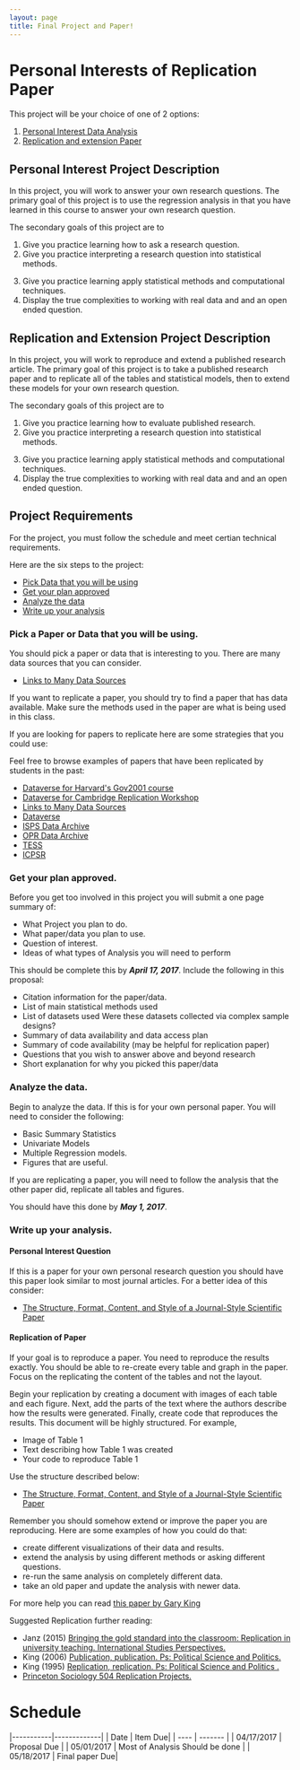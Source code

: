 ```yaml
---
layout: page
title: Final Project and Paper!
---
```


# Personal Interests of Replication Paper

This project will be your choice of one of 2 options:

1. [Personal Interest Data Analysis](#personal-interest-project-description)
2. [Replication and extension Paper](#replication-and-extension-project-description)



## Personal Interest Project Description

In this project, you will work to answer your own research questions. The primary goal of this project is to use the regression analysis in that you have learned in this course to answer your own research question. 


The secondary goals of this project are to 

1. Give you practice learning how to ask a research question. 
2. Give you practice interpreting a research question into statistical methods.
3) Give you practice learning apply statistical methods and computational techniques.
4) Display the true complexities to working with real data and and an open ended question. 

## Replication and Extension Project Description

In this project, you will work to reproduce and extend a published research article. The primary goal of this project is to take a published research paper and to replicate all of the tables and statistical models, then to extend these models for your own research question. 


The secondary goals of this project are to 

1. Give you practice learning how to evaluate published research. 
2. Give you practice interpreting a research question into statistical methods.
3) Give you practice learning apply statistical methods and computational techniques.
4) Display the true complexities to working with real data and and an open ended question. 



## Project Requirements

For the project, you must follow the schedule and meet certian technical requirements.

Here are the six steps to the project:

- [Pick Data that you will be using](#pick-a-paper-or-data-that-you-will-be-using)
- [Get your plan approved](#get-your-plan-approved)
- [Analyze the data](#analyze-the-data)
- [Write up your analysis](#write-up-your-analysis)


 


### Pick a Paper or Data that you will be using.


You should pick a paper or data that is interesting to you. There are many data sources that you can consider. 

- [Links to Many Data Sources](http://www.asdfree.com/)


If you want to replicate a paper, you should try to find a paper that has data available. Make sure the methods used in the paper are what is being used in this class. 

If you are looking for papers to replicate here are some strategies that you could use:

Feel free to browse examples of papers that have been replicated by students in the past: 


- [Dataverse for Harvard's Gov2001 course](http://projects.iq.harvard.edu/gov2001/data) 
- [Dataverse for Cambridge Replication Workshop](https://thedata.harvard.edu/dvn/dv/CambridgeReplication)
- [Links to Many Data Sources](http://www.asdfree.com/)
- [Dataverse](http://dataverse.org/)
- [ISPS Data Archive](http://isps.yale.edu/research/data)
- [OPR Data Archive](http://opr.princeton.edu/archive/)
- [TESS](http://www.tessexperiments.org/previousstudies.html)
- [ICPSR](http://www.icpsr.umich.edu/icpsrweb/ICPSR/)



### Get your plan approved.


Before you get too involved in this project you will submit a one page summary of:

- What Project you plan to do. 
- What paper/data you plan to use.
- Question of interest.
- Ideas of what types of Analysis you will need to perform

This should be complete this by ***April 17, 2017***. Include the following in this proposal:



- Citation information for the paper/data.
- List of main statistical methods used
- List of datasets used Were these datasets collected via complex sample designs? 
- Summary of data availability and data access plan
- Summary of code availability (may be helpful for replication paper)
- Questions that you wish to answer above and beyond research
- Short explanation for why you picked this paper/data


### Analyze the data.


Begin to analyze the data. If this is for your own personal paper. You will need to consider the following:

- Basic Summary Statistics
- Univariate Models
- Multiple Regression models.
- Figures that are useful. 

If you are replicating a paper, you will need to follow the analysis that the other paper did, replicate all tables and figures. 

You should have this done by ***May 1, 2017***. 



### Write up your analysis.



#### Personal Interest Question

If this is a paper for your own personal research question you should have this paper look similar to most journal articles. For a better idea of this consider:

- [The Structure, Format, Content, and Style of a Journal-Style Scientific Paper](http://abacus.bates.edu/~ganderso/biology/resources/writing/HTW_Guide_Sections_3-7-2011.pdf)


#### Replication of Paper

If your goal is to reproduce a paper. You need to reproduce the results exactly. 
You should be able to re-create every table and graph in the paper. Focus on the replicating the content of the tables and not the layout.  

Begin your replication by creating a document with images of each table and each figure. Next, add the parts of the text where the authors describe how the results were generated. Finally, create code that reproduces the results. This document will be highly structured. For example,

- Image of Table 1
- Text describing how Table 1 was created
- Your code to reproduce Table 1


Use the structure described below:

- [The Structure, Format, Content, and Style of a Journal-Style Scientific Paper](http://abacus.bates.edu/~ganderso/biology/resources/writing/HTW_Guide_Sections_3-7-2011.pdf)


Remember you should somehow extend or improve the paper you are reproducing. Here are some examples of how you could do that:

- create different visualizations of their data and results.
- extend the analysis by using different methods or asking different questions.
- re-run the same analysis on completely different data.
- take an old paper and update the analysis with newer data.


For more help you can read [this paper by Gary King](http://gking.harvard.edu/files/gking/files/paperspub.pdf)


Suggested Replication further reading:

- Janz (2015) [Bringing the gold standard into the classroom: Replication in university teaching. International Studies Perspectives.](http://dx.doi.org/10.1111/insp.12104)
- King (2006) [Publication, publication. Ps: Political Science and Politics.](http://gking.harvard.edu/files/gking/files/paperspub.pdf)
- King (1995) [Replication, replication. Ps: Political Science and Politics .](http://gking.harvard.edu/files/gking/files/replication.pdf)
- [Princeton Sociology 504 Replication Projects.](https://github.com/soc504-s2015-princeton/links_to_projects)




# Schedule

|-----------|-------------|
| Date | Item Due|
| ---- | ------- | 
| 04/17/2017 | Proposal Due | 
| 05/01/2017 | Most of Analysis Should be done | 
| 05/18/2017 | Final paper Due|

